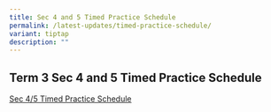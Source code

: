 ```yaml
---
title: Sec 4 and 5 Timed Practice Schedule
permalink: /latest-updates/timed-practice-schedule/
variant: tiptap
description: ""
---
```

<h2>Term 3 Sec 4 and 5 Timed Practice Schedule</h2>
<p><a href="/files/Latest Updates/Sec_1_5_Term_3_Timed_Practice_2025__Amended_.pdf" rel="noopener nofollow" target="_blank">Sec 4/5 Timed Practice Schedule</a>
</p>